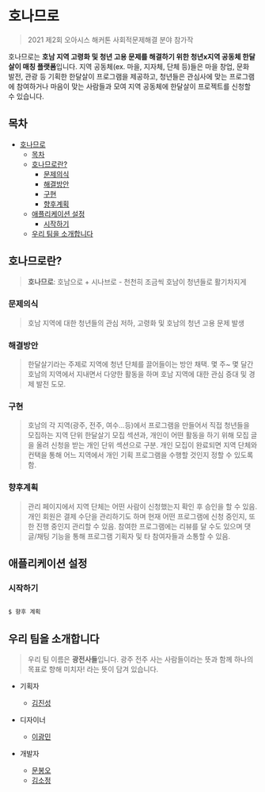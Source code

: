 # 호나므로

> 2021 제2회 오아시스 해커톤 사회적문제해결 분야 참가작

호나므로는 **호남 지역 고령화 및 청년 고용 문제를 해결하기 위한 청년x지역 공동체 한달살이 매칭 플랫폼**입니다. 지역 공동체(ex. 마을, 지자체, 단체 등)들은 마을 창업, 문화 발전, 관광 등 기획한 한달살이 프로그램을 제공하고, 청년들은 관심사에 맞는 프로그램에 참여하거나 마음이 맞는 사람들과 모여 지역 공동체에 한달살이 프로젝트를 신청할 수 있습니다.

## 목차

- [호나므로](#호나므로)
  - [목차](#목차)
  - [호나므로란?](#호나므로란)
    - [문제의식](#문제의식)
    - [해결방안](#해결방안)
    - [구현](#구현)
    - [향후계획](#향후계획)
  - [애플리케이션 설정](#애플리케이션-설정)
    - [시작하기](#시작하기)
  - [우리 팀을 소개합니다](#우리-팀을-소개합니다)

## 호나므로란?

> **호나므로**: 호남으로 + 시나브로 - 천천히 조금씩 호남이 청년들로 활기차지게

### 문제의식
> 호남 지역에 대한 청년들의 관심 저하, 고령화 및 호남의 청년 고용 문제 발생

### 해결방안
> 한달살기라는 주제로 지역에 청년 단체를 끌어들이는 방안 채택. 몇 주~ 몇 달간 호남의 지역에서 지내면서 다양한 활동을 하며 호남 지역에 대한 관심 증대 및 경제 발전 도모.

### 구현
> 호남의 각 지역(광주, 전주, 여수...등)에서 프로그램을 만들어서 직접 청년들을 모집하는 지역 단위 한달살기 모집 섹션과, 개인이 어떤 활동을 하기 위해 모집 글을 올려 신청을 받는 개인 단위 섹션으로 구분. 개인 모집이 완료되면 지역 단체와 컨택을 통해 어느 지역에서 개인 기획 프로그램을 수행할 것인지 정할 수 있도록 함.

### 향후계획
> 관리 페이지에서 지역 단체는 어떤 사람이 신청했는지 확인 후 승인을 할 수 있음. 개인 회원은 결제 수단을 관리하기도 하며 현재 어떤 프로그램에 신청 중인지, 또한 진행 중인지 관리할 수 있음. 참여한 프로그램에는 리뷰를 달 수도 있으며 댓글/채팅 기능을 통해 프로그램 기획자 및 타 참여자들과 소통할 수 있음.

## 애플리케이션 설정

### 시작하기

```bash

$ 향후 계획

```

## 우리 팀을 소개합니다

> 우리 팀 이름은 **광전사들**입니다. 광주 전주 사는 사람들이라는 뜻과 함께 하나의 목표로 향해 미치자! 라는 뜻이 담겨 있습니다.

- 기획자
  - [김진성](jksm1903@gmail.com)

- 디자이너
  - [이광민](ekm9904@gmail.com)

- 개발자
  - [문봉오](https://github.com/bonomoon)
  - [김소정](https://github.com/SojeongKim-42)
